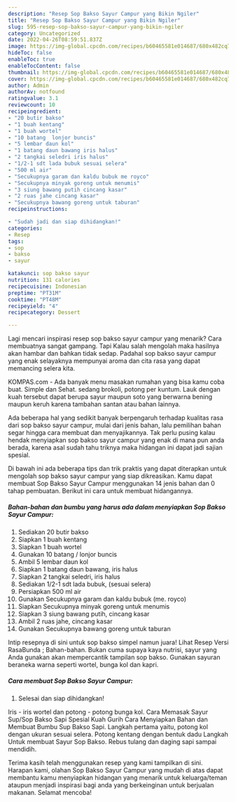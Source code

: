 ```yaml
---
description: "Resep Sop Bakso Sayur Campur yang Bikin Ngiler"
title: "Resep Sop Bakso Sayur Campur yang Bikin Ngiler"
slug: 595-resep-sop-bakso-sayur-campur-yang-bikin-ngiler
category: Uncategorized
date: 2022-04-26T08:59:51.837Z
image: https://img-global.cpcdn.com/recipes/b60465581e014687/680x482cq70/sop-bakso-sayur-campur-foto-resep-utama.jpg
hideToc: false
enableToc: true
enableTocContent: false
thumbnail: https://img-global.cpcdn.com/recipes/b60465581e014687/680x482cq70/sop-bakso-sayur-campur-foto-resep-utama.jpg
cover: https://img-global.cpcdn.com/recipes/b60465581e014687/680x482cq70/sop-bakso-sayur-campur-foto-resep-utama.jpg
author: Admin
authorAv: notfound
ratingvalue: 3.1
reviewcount: 10
recipeingredient:
- "20 butir bakso"
- "1 buah kentang"
- "1 buah wortel"
- "10 batang  lonjor buncis"
- "5 lembar daun kol"
- "1 batang daun bawang iris halus"
- "2 tangkai seledri iris halus"
- "1/2-1 sdt lada bubuk sesuai selera"
- "500 ml air"
- "Secukupnya garam dan kaldu bubuk me royco"
- "Secukupnya minyak goreng untuk menumis"
- "3 siung bawang putih cincang kasar"
- "2 ruas jahe cincang kasar"
- "Secukupnya bawang goreng untuk taburan"
recipeinstructions:

- "Sudah jadi dan siap dihidangkan!"
categories:
- Resep
tags:
- sop
- bakso
- sayur

katakunci: sop bakso sayur 
nutrition: 131 calories
recipecuisine: Indonesian
preptime: "PT31M"
cooktime: "PT48M"
recipeyield: "4"
recipecategory: Dessert

---
```



Lagi mencari inspirasi resep sop bakso sayur campur yang menarik? Cara membuatnya sangat gampang. Tapi Kalau salah mengolah maka hasilnya akan hambar dan bahkan tidak sedap. Padahal sop bakso sayur campur yang enak selayaknya mempunyai aroma dan cita rasa yang dapat memancing selera kita.


KOMPAS.com - Ada banyak menu masakan rumahan yang bisa kamu coba buat. Simple dan Sehat. sedang brokoli, potong per kuntum. Lauk dengan kuah tersebut dapat berupa sayur maupun soto yang berwarna bening maupun keruh karena tambahan santan atau bahan lainnya.

Ada beberapa hal yang sedikit banyak berpengaruh terhadap kualitas rasa dari sop bakso sayur campur, mulai dari jenis bahan, lalu pemilihan bahan segar hingga cara membuat dan menyajikannya. Tak perlu pusing kalau hendak menyiapkan sop bakso sayur campur yang enak di mana pun anda berada, karena asal sudah tahu triknya maka hidangan ini dapat jadi sajian spesial.


Di bawah ini ada beberapa tips dan trik praktis yang dapat diterapkan untuk mengolah sop bakso sayur campur yang siap dikreasikan. Kamu dapat membuat Sop Bakso Sayur Campur menggunakan 14 jenis bahan dan 0 tahap pembuatan. Berikut ini cara untuk membuat hidangannya.

<!--inarticleads1-->

##### Bahan-bahan dan bumbu yang harus ada dalam menyiapkan Sop Bakso Sayur Campur:

1. Sediakan 20 butir bakso
1. Siapkan 1 buah kentang
1. Siapkan 1 buah wortel
1. Gunakan 10 batang / lonjor buncis
1. Ambil 5 lembar daun kol
1. Siapkan 1 batang daun bawang, iris halus
1. Siapkan 2 tangkai seledri, iris halus
1. Sediakan 1/2-1 sdt lada bubuk, (sesuai selera)
1. Persiapkan 500 ml air
1. Gunakan Secukupnya garam dan kaldu bubuk (me. royco)
1. Siapkan Secukupnya minyak goreng untuk menumis
1. Siapkan 3 siung bawang putih, cincang kasar
1. Ambil 2 ruas jahe, cincang kasar
1. Gunakan Secukupnya bawang goreng untuk taburan


Intip resepnya di sini untuk sop bakso simpel namun juara! Lihat Resep Versi RasaBunda ; Bahan-bahan. Bukan cuma supaya kaya nutrisi, sayur yang Anda gunakan akan mempercantik tampilan sop bakso. Gunakan sayuran beraneka warna seperti wortel, bunga kol dan kapri. 

<!--inarticleads2-->

##### Cara membuat Sop Bakso Sayur Campur:


1. Selesai dan siap dihidangkan!

Iris - iris wortel dan potong - potong bunga kol. Cara Memasak Sayur Sup/Sop Bakso Sapi Spesial Kuah Gurih Cara Menyiapkan Bahan dan Membuat Bumbu Sup Bakso Sapi. Langkah pertama yaitu, potong kol dengan ukuran sesuai selera. Potong kentang dengan bentuk dadu Langkah Untuk membuat Sayur Sop Bakso. Rebus tulang dan daging sapi sampai mendidih. 

Terima kasih telah menggunakan resep yang kami tampilkan di sini. Harapan kami, olahan Sop Bakso Sayur Campur yang mudah di atas dapat membantu kamu menyiapkan hidangan yang menarik untuk keluarga/teman ataupun menjadi inspirasi bagi anda yang berkeinginan untuk berjualan makanan. Selamat mencoba!
